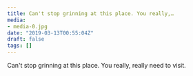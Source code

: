 ```yaml
---
title: Can't stop grinning at this place. You really,…
media:
- media-0.jpg
date: "2019-03-13T00:55:04Z"
draft: false
tags: []
---
```

Can't stop grinning at this place. You really, really need to visit.
